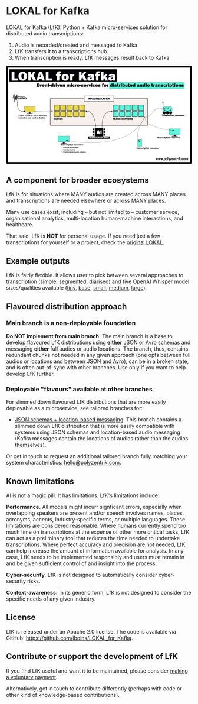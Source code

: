 # LOKAL for Kafka
LOKAL for Kafka (LfK). Python + Kafka micro-services solution for distributed audio transcriptions:

1. Audio is recorded/created and messaged to Kafka
2. LfK transfers it to a transcriptions hub
3. When transcription is ready, LfK messages result back to Kafka

![Diagram of how LOKAL for Kafka works](./assets/lfk-diagram.png)

## A component for broader ecosystems
LfK is for situations where MANY audios are created across MANY places and transcriptions are needed elsewhere or across MANY places.

Many use cases exist, including – but not limited to – customer service, organisational analytics, multi-location human-machine interactions, and healthcare.

That said, LfK is **NOT** for personal usage. If you need just a few transcriptions for yourself or a project, check the [original LOKAL](https://github.com/jbolns/LOKAL_transcriptions).

## Example outputs
LfK is fairly flexible. It allows user to pick between several approaches to transcription ([simple](./assets/example_simple_tiny.txt), [segmented](./assets/example_segmentation_tiny.txt), [diarised](./assets/example_diarisation_tiny.txt)) and five OpenAI Whisper model sizes/qualities available ([tiny](./assets/example_simple_tiny.txt), [base](./assets/example_simple_base.txt), [small](./assets/example_simple_small.txt), [medium](./assets/example_simple_medium.txt), [large](./assets/example_simple_large.txt)).

## Flavoured distribution approach

### Main branch is a non-deployable foundation
**Do NOT implement from main branch.** The main branch is a base to develop flavoured LfK distributions using **either** JSON or Avro schemas and messaging **either** full audios or audio locations. The branch, thus, contains redundant chunks not needed in any given approach (one opts between full audios or locations and between JSON and Avro), can be in a broken state, and is often out-of-sync with other branches. Use only if you want to help develop LfK further.

### Deployable "flavours" available at other branches
For slimmed down flavoured LfK distributions that are more easily deployable as a microservice, see tailored branches for:
* [JSON schemas + location-based messaging](https://github.com/jbolns/LOKAL_for_Kafka/tree/location-based-json). This branch contains a slimmed down LfK distribution that is more easily compatible with systems using JSON schemas and location-based audio messaging (Kafka messages contain the locations of audios rather than the audios themselves).

Or get in touch to request an additional tailored branch fully matching your system characteristics: hello@polyzentrik.com.

## Known limitations
AI is not a magic pill. It has limitations. LfK's limitations include:

**Performance.** All models might incurr signficant errors, especially when overlapping speakers are present and/or speech involves names, places, acronyms, accents, industry-specific terms, or multiple languages. These limitations are considered reasonable. Where humans currently spend too much time on transcriptions at the expense of other more critical tasks, LfK can act as a preliminary tool that reduces the time needed to undertake transcriptions. Where perfect accuracy and precision are not needed, LfK can help increase the amount of information available for analysis. In any case, LfK needs to be implemented responsibly and users must remain in and be given sufficient control of and insight into the process.

**Cyber-security.** LfK is not designed to automatically consider cyber-security risks.

**Context-awareness.** In its generic form, LfK is not designed to consider the specific needs of any given industry.

## License
LfK is released under an Apache 2.0 license. The code is available via GitHub: https://github.com/jbolns/LOKAL_for_Kafka.

## Contribute or support the development of LfK
If you find LfK useful and want it to be maintained, please consider [making a voluntary payment](https://www.polyzentrik.com/help-us-help/).

Alternatively, get in touch to contribute differently (perhaps with code or other kind of knowledge-based contributions).